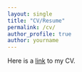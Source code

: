 ```yaml
---
layout: single
title: "CV/Resume"
permalink: /cv/ 
author_profile: true
author: yourname
---
```


Here is a [link](/files/CV.pdf) to my CV.


